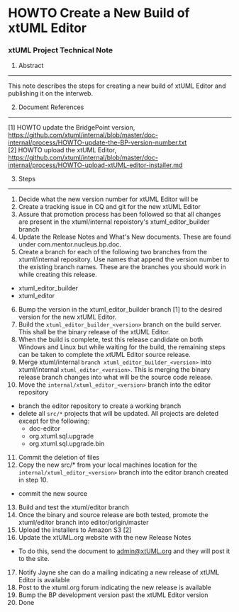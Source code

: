 # HOWTO Create a New Build of xtUML Editor
### xtUML Project Technical Note

1. Abstract
-----------
This note describes the steps for creating a new build of xtUML Editor and 
publishing it on the interweb.

2. Document References
----------------------
[1] HOWTO update the BridgePoint version, https://github.com/xtuml/internal/blob/master/doc-internal/process/HOWTO-update-the-BP-version-number.txt  
[2] HOWTO upload the xtUML Editor, https://github.com/xtuml/internal/blob/master/doc-internal/process/HOWTO-upload-xtUML-editor-installer.md   

3. Steps
-------------
1.  Decide what the new version number for xtUML Editor will be  
2.  Create a tracking issue in CQ and git for the new xtUML Editor 
3. Assure that promotion process has been followed so that all changes
are present in the xtuml/internal repoistory's xtuml_editor_builder branch
4.  Update the Release Notes and What's New documents.  These are found under
com.mentor.nucleus.bp.doc.
5. Create a branch for each of the following two branches from the xtuml/internal repository.
Use names that append the version number to the existing branch names.  These are the branches you
should work in while creating this release.  
  * xtuml_editor_builder
  * xtuml_editor  
6.  Bump the version in the xtuml_editor_builder branch [1] to the desired version
for the new xtUML Editor.
7. Build the `xtuml_editor_builder_<version>` branch on the build server.  This shall be the 
binary release of the xtUML Editor.  
8.  When the build is complete, test this release candidate on both Windows and 
Linux but while waiting for the build, the remaining steps can be taken to 
complete the xtUML Editor source release.  
9. Merge xtuml/internal `branch xtuml_editor_builder_<version>` into  
xtuml/internal `xtuml_editor_<version>`.  This is merging the binary release branch
changes into what will be the source code release.  
10. Move the `internal/xtuml_editor_<version>` branch into the editor repository    
  * branch the editor repository to create a working branch
  * delete all `src/*` projects that will be updated. All projects are deleted
except for the following:
      * doc-editor
      * org.xtuml.sql.upgrade
      * org.xtuml.sql.upgrade.bin  
11. Commit the deletion of files  
12. Copy the new src/* from your local machines location for the `internal/xtuml_editor_<version>` branch into the editor branch created in step 10.  
  * commit the new source  
13. Build and test the xtuml/editor branch  
14. Once the binary and source release are both tested, promote the xtuml/editor branch into editor/origin/master  
15. Upload the installers to Amazon S3 [2]  
16. Update the xtUML.org website with the new Release Notes 
  * To do this, send the document to admin@xtUML.org and they will post it to the site.
17. Notify Jayne she can do a mailing indicating a new release of xtUML Editor is available  
18. Post to the xtuml.org forum indicating the new release is available  
19. Bump the BP development version past the xtUML Editor version  
20. Done  
